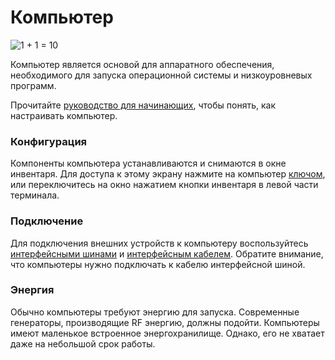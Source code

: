 # Компьютер
![1 + 1 = 10](block:better_cc:computer)

Компьютер является основой для аппаратного обеспечения, необходимого для запуска операционной системы и низкоуровневых программ.

Прочитайте [руководство для начинающих](../getting_started.md), чтобы понять, как настраивать компьютер.

### Конфигурация
Компоненты компьютера устанавливаются и снимаются в окне инвентаря. Для доступа к этому экрану нажмите на компьютер [ключом](../item/wrench.md), или переключитесь на окно нажатием кнопки инвентаря в левой части терминала.

### Подключение
Для подключения внешних устройств к компьютеру воспользуйтесь [интерфейсными шинами](bus_interface.md) и [интерфейсным кабелем](bus_cable.md). Обратите внимание, что компьютеры нужно подключать к кабелю интерфейсной шиной.

### Энергия
Обычно компьютеры требуют энергию для запуска. Современные генераторы, производящие RF энергию, должны подойти. Компьютеры имеют маленькое встроенное энергохранилище. Однако, его не хватает даже на небольшой срок работы.
